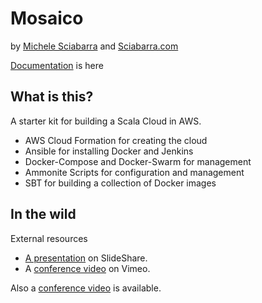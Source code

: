 # Mosaico 

by [Michele Sciabarra](http://michele.sciabarra.com) and [Sciabarra.com](http://sciabarra.com)

[Documentation](docs/index.md) is here

## What is this?

A starter kit for building a Scala Cloud in AWS.

- AWS Cloud Formation for creating the cloud
- Ansible for installing Docker and Jenkins
- Docker-Compose and Docker-Swarm for management
- Ammonite Scripts for configuration and management
- SBT for building a collection of Docker images

## In the wild

External resources

-  [A presentation](https://www.slideshare.net/MicheleSciabarr/devops-for-scala-75961434) on SlideShare.
-  A [conference video](https://vimeo.com/217869712) on Vimeo.
 


Also a [conference video](https://vimeo.com/217869712) is available.






